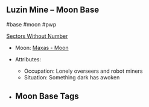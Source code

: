 ## Luzin Mine &ndash; Moon Base

#base #moon #pwp

[Sectors Without Number](https://sectorswithoutnumber.com/sector/bfDcBzTtgpeyLUfwzjio/moonBase/DTyXvUJfgY1gPL3tOsrh)

- Moon: [Maxas - Moon](../../../Gaming/StarsWithoutNumber/PiratesWithoutPlunder/Maxas%20-%20Moon.md)

- Attributes:
   -   Occupation: Lonely overseers and robot miners
   -   Situation: Something dark has awoken

- Moon Base Tags
	- 
